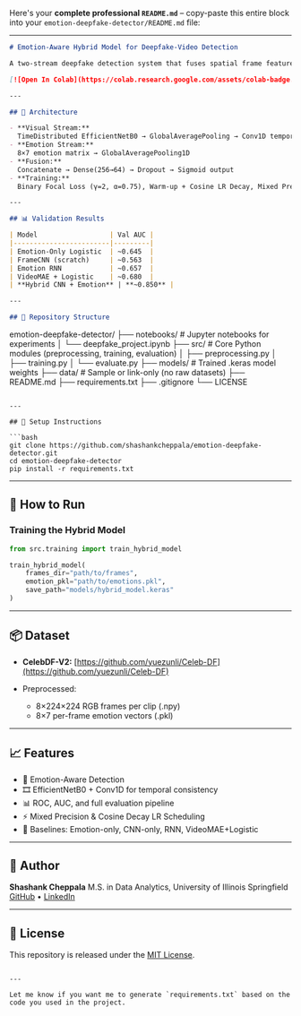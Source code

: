 Here's your **complete professional `README.md`** – copy-paste this entire block into your `emotion-deepfake-detector/README.md` file:

---

```markdown
# Emotion-Aware Hybrid Model for Deepfake-Video Detection

A two-stream deepfake detection system that fuses spatial frame features with temporal emotion patterns. The model combines EfficientNetB0-based RGB frame embeddings with FER-extracted per-frame emotion probabilities, achieving strong performance on the CelebDF-V2 dataset.

[![Open In Colab](https://colab.research.google.com/assets/colab-badge.svg)](https://colab.research.google.com/github/shashankcheppala/emotion-deepfake-detector/blob/main/notebooks/deepfake_project.ipynb)

---

## 🧠 Architecture

- **Visual Stream:**  
  TimeDistributed EfficientNetB0 → GlobalAveragePooling → Conv1D temporal head  
- **Emotion Stream:**  
  8×7 emotion matrix → GlobalAveragePooling1D  
- **Fusion:**  
  Concatenate → Dense(256→64) → Dropout → Sigmoid output  
- **Training:**  
  Binary Focal Loss (γ=2, α=0.75), Warm-up + Cosine LR Decay, Mixed Precision

---

## 📊 Validation Results

| Model                  | Val AUC |
|------------------------|---------|
| Emotion-Only Logistic  | ~0.645  |
| FrameCNN (scratch)     | ~0.563  |
| Emotion RNN            | ~0.657  |
| VideoMAE + Logistic    | ~0.680  |
| **Hybrid CNN + Emotion** | **~0.850** |

---

## 📁 Repository Structure

```

emotion-deepfake-detector/
├── notebooks/           # Jupyter notebooks for experiments
│   └── deepfake\_project.ipynb
├── src/                 # Core Python modules (preprocessing, training, evaluation)
│   ├── preprocessing.py
│   ├── training.py
│   └── evaluate.py
├── models/              # Trained .keras model weights
├── data/                # Sample or link-only (no raw datasets)
├── README.md
├── requirements.txt
├── .gitignore
└── LICENSE

````

---

## 🔧 Setup Instructions

```bash
git clone https://github.com/shashankcheppala/emotion-deepfake-detector.git
cd emotion-deepfake-detector
pip install -r requirements.txt
````

---

## 🚀 How to Run

### Training the Hybrid Model

```python
from src.training import train_hybrid_model

train_hybrid_model(
    frames_dir="path/to/frames",
    emotion_pkl="path/to/emotions.pkl",
    save_path="models/hybrid_model.keras"
)
```

---

## 📦 Dataset

* **CelebDF-V2:**
  [https://github.com/yuezunli/Celeb-DF](https://github.com/yuezunli/Celeb-DF)

* Preprocessed:

  * 8×224×224 RGB frames per clip (.npy)
  * 8×7 per-frame emotion vectors (.pkl)

---

## 📈 Features

* 🧠 Emotion-Aware Detection
* 🎞️ EfficientNetB0 + Conv1D for temporal consistency
* 📊 ROC, AUC, and full evaluation pipeline
* ⚡ Mixed Precision & Cosine Decay LR Scheduling
* 🧪 Baselines: Emotion-only, CNN-only, RNN, VideoMAE+Logistic

---

## 👤 Author

**Shashank Cheppala**
M.S. in Data Analytics, University of Illinois Springfield
[GitHub](https://github.com/shashankcheppala) • [LinkedIn](https://www.linkedin.com/in/shashank-cheppala-6455ab1a4/)

---

## 🪪 License

This repository is released under the [MIT License](LICENSE).

```

---

Let me know if you want me to generate `requirements.txt` based on the code you used in the project.
```

